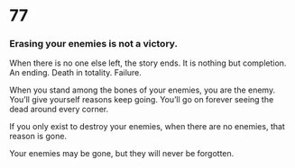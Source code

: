 # 77

### Erasing your enemies is not a victory.

When there is no one else left, the story ends. It is nothing but completion. An ending. Death in totality. Failure. 

When you stand among the bones of your enemies, you are the enemy. You’ll give yourself reasons keep going. You’ll go on forever seeing the dead around every corner. 

If you only exist to destroy your enemies, when there are no enemies, that reason is gone.

Your enemies may be gone, but they will never be forgotten. 